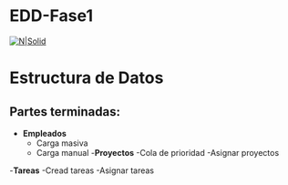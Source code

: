 # EDD-Fase1
[![N|Solid](https://encrypted-tbn0.gstatic.com/images?q=tbn:ANd9GcSsXXSZbWsi9IFM-SWs50Eo64JELsNItS8kuVRzoTVA5qjsoDBG9DGYt223vS6zLJ_cmkg&usqp=CAU)](https://nodesource.com/products/nsolid)
# Estructura de Datos

## Partes terminadas:

- **Empleados**
    - Carga masiva
    - Carga manual
-**Proyectos**
    -Cola de prioridad
    -Asignar proyectos

-**Tareas**
    -Cread tareas
    -Asignar tareas
